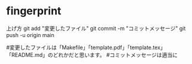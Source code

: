 # fingerprint

上げ方
git add "変更したファイル"
git commit -m "コミットメッセージ"
git push -u origin main

#変更したファイルは「Makefile」「template.pdf」「template.tex」「README.md」のどれかだと思います。
#コミットメッセージは適当に